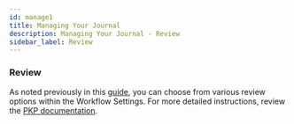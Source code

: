 ```yaml
---
id: manage1
title: Managing Your Journal
description: Managing Your Journal - Review
sidebar_label: Review
---
```


### Review
As noted previously in this [guide](setting3.md), you can choose from various review options within the Workflow Settings. For more detailed instructions, review the [PKP documentation](https://docs.pkp.sfu.ca/learning-ojs/3.1/en/settings-workflow#review).
